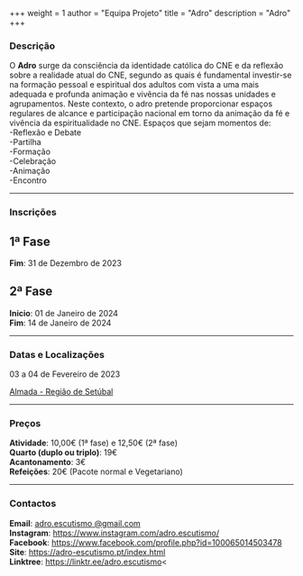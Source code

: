 +++
weight = 1
author = "Equipa Projeto"
title = "Adro"
description = "Adro"
+++

### Descrição

O **Adro** surge da consciência da identidade católica do CNE e da reflexão sobre a realidade atual do CNE, segundo as quais é fundamental investir-se na formação pessoal e espiritual dos adultos com vista a uma mais adequada e profunda animação e vivência da fé nas nossas unidades e agrupamentos.
Neste contexto, o adro pretende proporcionar espaços regulares de alcance e participação nacional em torno da animação da fé e vivência da espiritualidade no CNE. Espaços que sejam momentos de:\
-Reflexão e Debate\
-Partilha\
-Formação\
-Celebração\
-Animação\
-Encontro

---

### Inscrições

## 1ª Fase

**Fim**: 31 de Dezembro de 2023

## 2ª Fase

**Inicio**: 01 de Janeiro de 2024\
**Fim**: 14 de Janeiro de 2024

---

### Datas e Localizações

03 a 04 de Fevereiro de 2023

[Almada - Região de Setúbal](https://maps.app.goo.gl/PFR9wg4QaNHpdMA1A)

---

### Preços

**Atividade**: 10,00€ (1ª fase) e 12,50€ (2ª fase)\
**Quarto (duplo ou triplo)**: 19€\
**Acantonamento**: 3€\
**Refeições**: 20€ (Pacote normal e Vegetariano)


---

### Contactos
**Email**: [adro.escutismo @gmail.com](mailto:adro.escutismo@gmail.com?subject=ADRO) \
**Instagram**: https://www.instagram.com/adro.escutismo/ \
**Facebook**: https://www.facebook.com/profile.php?id=100065014503478 \
**Site**: https://adro-escutismo.pt/index.html \
**Linktree**: https://linktr.ee/adro.escutismo<